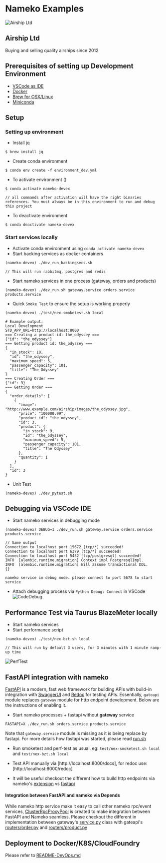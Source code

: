 # Nameko Examples
![Airship Ltd](airship.png)
## Airship Ltd
Buying and selling quality airships since 2012


## Prerequisites of setting up Development Environment

* [VSCode as IDE](https://code.visualstudio.com/download)
* [Docker](https://www.docker.com/)
* [Brew for OSX/Linux](https://brew.sh/)
* [Miniconda](https://docs.conda.io/en/latest/miniconda.html)

## Setup

### Setting up environment

* Install jq
```ssh
$ brew install jq
```
* Create conda environment
```ssh
$ conda env create -f environment_dev.yml
```
* To activate environment ()
```ssh
$ conda activate nameko-devex

// all commands after activation will have the right binaries references. You must always be in this environment to run and debug this project
```

* To deactivate environment
```ssh
$ conda deactivate nameko-devex

```
### Start services locally
* Activate conda environment using `conda activate nameko-devex`
* Start backing services as docker containers
```ssh
(nameko-devex) ./dev_run_backingsvcs.sh

// This will run rabbitmq, postgres and redis
```

* Start nameko services in one process (gateway, orders and products)
```ssh
(nameko-devex) ./dev_run.sh gateway.service orders.service products.service
```

* Quick `Smoke Test` to ensure the setup is working properly
```ssh
(nameko-devex) ./test/nex-smoketest.sh local 

# Example output:
Local Development
STD_APP_URL=http://localhost:8000
=== Creating a product id: the_odyssey ===
{"id": "the_odyssey"}
=== Getting product id: the_odyssey ===
{
  "in_stock": 10,
  "id": "the_odyssey",
  "maximum_speed": 5,
  "passenger_capacity": 101,
  "title": "The Odyssey"
}
=== Creating Order ===
{"id": 3}
=== Getting Order ===
{
  "order_details": [
    {
      "image": "http://www.example.com/airship/images/the_odyssey.jpg",
      "price": "100000.99",
      "product_id": "the_odyssey",
      "id": 3,
      "product": {
        "in_stock": 9,
        "id": "the_odyssey",
        "maximum_speed": 5,
        "passenger_capacity": 101,
        "title": "The Odyssey"
      },
      "quantity": 1
    }
  ],
  "id": 3
}
```

* Unit Test
```ssh
(nameko-devex) ./dev_pytest.sh
```

## Debugging via VSCode IDE

* Start nameko services in debugging mode

```ssh
(nameko-devex) DEBUG=1 ./dev_run.sh gateway.service orders.service products.service

// Same output
Connection to localhost port 15672 [tcp/*] succeeded!
Connection to localhost port 6379 [tcp/*] succeeded!
Connection to localhost port 5432 [tcp/postgresql] succeeded!
INFO  [alembic.runtime.migration] Context impl PostgresqlImpl.
INFO  [alembic.runtime.migration] Will assume transactional DDL.
{}

nameko service in debug mode. please connect to port 5678 to start service
```

* Attach debugging process via `Python Debug: Connect` in VSCode
![CodeDebug](test/codedebug.png)

## Performance Test via Taurus BlazeMeter locally

* Start nameko services
* Start performance script
```ssh
(nameko-devex) ./test/nex-bzt.sh local

// This will run by default 3 users, for 3 minutes with 1 minute ramp-up time
```
![PerfTest](test/perftest.png)

## FastAPI integration with nameko

[FastAPI](https://fastapi.tiangolo.com/) is a modern, fast web framework for building APIs with build-in integration with [SwaggerUI](https://petstore.swagger.io/) and [Redoc](https://redocly.github.io/redoc/) for testing APIs.
Essentially, `gateapi` module replaces `gateway` module for http endpoint development. Below are the instructions of enabling it.

* Start nameko processes + fastapi without __gateway__ service
```ssh
FASTAPI=X ./dev_run.sh orders.service products.service
```
Note that `gateway.service` module is missing as it is being replace by fastapi. For more details how fastapi was started, please read [run.sh](run.sh)

* Run smoketest and perf-test as usual. eg: `test/nex-smoketest.sh local` and `test/nex-bzt.sh local`

* Test API manually via [http://localhost:8000/docs], for redoc use: [http://localhost:8000/redoc]

* It will be useful checkout the different how to build http endpoints via nameko's [extension](https://nameko.readthedocs.io/en/stable/built_in_extensions.html#http) vs [fastapi](https://fastapi.tiangolo.com/tutorial/)

#### Integration between FastAPI and nameko via Depends

While nameko http service make it easy to call other nameko rpc/event services, [ClusterRpcProxyPool](gateapi/gateapi/api/dependencies.py) is created to make integration between FastAPI and Nameko seamless. Please checkout the different in implementation between gateway's [service.py](gateway/gateway/service.py) class with gateapi's [routers/order.py](gateapi/gateapi/api/routers/order.py) and [routers/product.py](gateapi/gateapi/api/routers/product.py)

## Deployment to Docker/K8S/CloudFoundry

Please refer to [README-DevOps.md](README-DevOps.md)